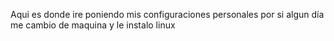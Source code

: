 Aqui es donde ire poniendo mis configuraciones personales por si algun día me cambio de maquina y 
le instalo linux
